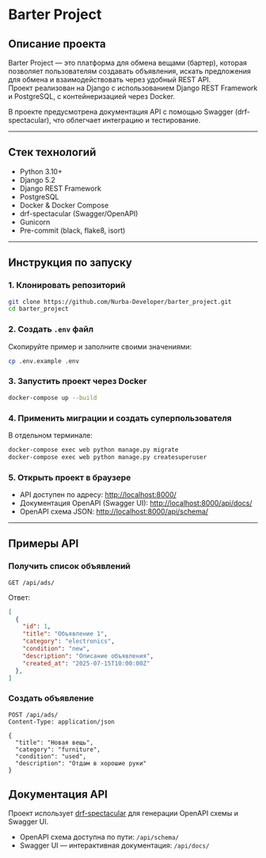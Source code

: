 # Barter Project

## Описание проекта

Barter Project — это платформа для обмена вещами (бартер), которая позволяет пользователям создавать объявления, искать предложения для обмена и взаимодействовать через удобный REST API.  
Проект реализован на Django с использованием Django REST Framework и PostgreSQL, с контейнеризацией через Docker.

В проекте предусмотрена документация API с помощью Swagger (drf-spectacular), что облегчает интеграцию и тестирование.

---

## Стек технологий

- Python 3.10+  
- Django 5.2  
- Django REST Framework  
- PostgreSQL  
- Docker & Docker Compose  
- drf-spectacular (Swagger/OpenAPI)  
- Gunicorn  
- Pre-commit (black, flake8, isort)  

---

## Инструкция по запуску

### 1. Клонировать репозиторий

```bash
git clone https://github.com/Nurba-Developer/barter_project.git
cd barter_project
````

### 2. Создать `.env` файл

Скопируйте пример и заполните своими значениями:

```bash
cp .env.example .env
```

### 3. Запустить проект через Docker

```bash
docker-compose up --build
```

### 4. Применить миграции и создать суперпользователя

В отдельном терминале:

```bash
docker-compose exec web python manage.py migrate
docker-compose exec web python manage.py createsuperuser
```

### 5. Открыть проект в браузере

* API доступен по адресу: [http://localhost:8000/](http://localhost:8000/)
* Документация OpenAPI (Swagger UI): [http://localhost:8000/api/docs/](http://localhost:8000/api/docs/)
* OpenAPI схема JSON: [http://localhost:8000/api/schema/](http://localhost:8000/api/schema/)

---

## Примеры API

### Получить список объявлений

```http
GET /api/ads/
```

Ответ:

```json
[
  {
    "id": 1,
    "title": "Объявление 1",
    "category": "electronics",
    "condition": "new",
    "description": "Описание объявления",
    "created_at": "2025-07-15T10:00:00Z"
  },
]
```

### Создать объявление

```http
POST /api/ads/
Content-Type: application/json

{
  "title": "Новая вещь",
  "category": "furniture",
  "condition": "used",
  "description": "Отдам в хорошие руки"
}
```

## Документация API

Проект использует [drf-spectacular](https://drf-spectacular.readthedocs.io/) для генерации OpenAPI схемы и Swagger UI.

* OpenAPI схема доступна по пути: `/api/schema/`
* Swagger UI — интерактивная документация: `/api/docs/`
